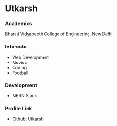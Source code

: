 # Utkarsh

### Academics

Bharati Vidyapeeth College of Engineering, New Delhi

### Interests
- Web Development
- Movies
- Coding
- Football

### Development

- MERN Stack


### Profile Link

- Github: [Utkarsh](https://github.com/Utkarsh9799)
